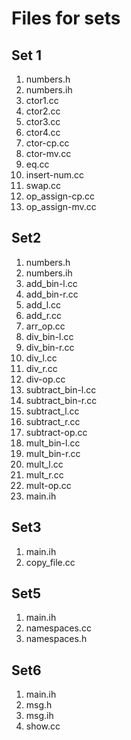 # Files for sets

## Set 1

1. numbers.h
2. numbers.ih
3. ctor1.cc
4. ctor2.cc
5. ctor3.cc
6. ctor4.cc
7. ctor-cp.cc
8. ctor-mv.cc
9. eq.cc
10. insert-num.cc
11. swap.cc
12. op_assign-cp.cc
13. op_assign-mv.cc

## Set2

1. numbers.h
2. numbers.ih
3. add_bin-l.cc
4. add_bin-r.cc
5. add_l.cc
6. add_r.cc
7. arr_op.cc
8. div_bin-l.cc
9. div_bin-r.cc
10. div_l.cc
11. div_r.cc
12. div-op.cc
13. subtract_bin-l.cc
14. subtract_bin-r.cc
15. subtract_l.cc
16. subtract_r.cc
17. subtract-op.cc
18. mult_bin-l.cc
19. mult_bin-r.cc
20. mult_l.cc
21. mult_r.cc
22. mult-op.cc
23. main.ih

## Set3

1. main.ih
2. copy_file.cc

## Set5

1. main.ih
2. namespaces.cc
3. namespaces.h

## Set6

1. main.ih
2. msg.h
3. msg.ih
4. show.cc
